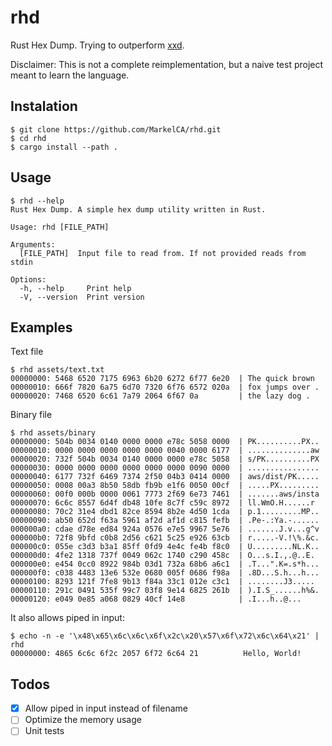 # rhd
Rust Hex Dump. Trying to outperform [xxd](https://linux.die.net/man/1/xxd). 

Disclaimer: This is not a complete reimplementation, but a naive test project meant to learn the language.
## Instalation
```
$ git clone https://github.com/MarkelCA/rhd.git
$ cd rhd
$ cargo install --path .
```
## Usage
```
$ rhd --help
Rust Hex Dump. A simple hex dump utility written in Rust.

Usage: rhd [FILE_PATH]

Arguments:
  [FILE_PATH]  Input file to read from. If not provided reads from stdin

Options:
  -h, --help     Print help
  -V, --version  Print version
```
## Examples
Text file
```
$ rhd assets/text.txt
00000000: 5468 6520 7175 6963 6b20 6272 6f77 6e20  | The quick brown
00000010: 666f 7820 6a75 6d70 7320 6f76 6572 020a  | fox jumps over .
00000020: 7468 6520 6c61 7a79 2064 6f67 0a         | the lazy dog .
```

Binary file
```
$ rhd assets/binary
00000000: 504b 0034 0140 0000 0000 e78c 5058 0000  | PK..........PX..
00000010: 0000 0000 0000 0000 0000 0040 0000 6177  | ..............aw
00000020: 732f 504b 0034 0140 0000 0000 e78c 5058  | s/PK..........PX
00000030: 0000 0000 0000 0000 0000 0000 0090 0000  | ................
00000040: 6177 732f 6469 7374 2f50 04b3 0414 0000  | aws/dist/PK.....
00000050: 0008 00a3 8b50 58db fb9b e1f6 0050 00cf  | .....PX.........
00000060: 00f0 000b 0000 0061 7773 2f69 6e73 7461  | .......aws/insta
00000070: 6c6c 8557 6d4f db48 10fe 8c7f c59c 8972  | ll.WmO.H......r
00000080: 70c2 31e4 dbd1 82ce 8594 8b2e 4d50 1cda  | p.1.........MP..
00000090: ab50 652d f63a 5961 af2d af1d c815 fefb  | .Pe-.:Ya.-......
000000a0: cdae d78e ed84 924a 0576 e7e5 9967 5e76  | .......J.v...g^v
000000b0: 72f8 9bfd c0b8 2d56 c621 5c25 e926 63cb  | r.....-V.!\%.&c.
000000c0: 055e c3d3 b3a1 85ff 0fd9 4e4c fe4b f8c0  | U.........NL.K..
000000d0: 4fe2 1318 737f 0049 062c 1740 c290 458c  | O...s.I.,.@..E.
000000e0: e454 0cc0 8922 984b 03d1 732a 68b6 a6c1  | .T...".K=.s*h...
000000f0: c038 4483 13e6 532e 0680 005f 0686 f98a  | .8D...S.h...h...
00000100: 8293 121f 7fe8 9b13 f84a 33c1 012e c3c1  | ........J3.....
00000110: 291c 0491 535f 99c7 03f8 9e14 6825 261b  | ).I.S_......h%&.
00000120: e049 0e85 a068 0829 40cf 14e8            | .I...h..@...
```
It also allows piped in input:
```
$ echo -n -e '\x48\x65\x6c\x6c\x6f\x2c\x20\x57\x6f\x72\x6c\x64\x21' | rhd
00000000: 4865 6c6c 6f2c 2057 6f72 6c64 21          Hello, World!
```

## Todos
- [X] Allow piped in input instead of filename
- [ ] Optimize the memory usage
- [ ] Unit tests
